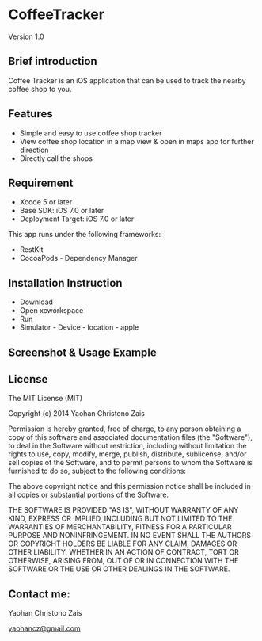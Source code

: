 CoffeeTracker
=============
Version 1.0

Brief introduction
--------------
Coffee Tracker is an iOS application that can be used to track the nearby coffee shop to you. 

Features
--------------
- Simple and easy to use coffee shop tracker
- View coffee shop location in a map view & open in maps app for further direction
- Directly call the shops

Requirement
--------------
- Xcode 5 or later
- Base SDK: iOS 7.0 or later
- Deployment Target: iOS 7.0 or later

This app runs under the following frameworks:
- RestKit 
- CocoaPods - Dependency Manager

Installation Instruction
--------------
- Download
- Open xcworkspace
- Run
- Simulator - Device - location - apple

Screenshot & Usage Example
--------------

License
--------------
The MIT License (MIT)

Copyright (c) 2014 Yaohan Christono Zais

Permission is hereby granted, free of charge, to any person obtaining a copy
of this software and associated documentation files (the "Software"), to deal
in the Software without restriction, including without limitation the rights
to use, copy, modify, merge, publish, distribute, sublicense, and/or sell
copies of the Software, and to permit persons to whom the Software is
furnished to do so, subject to the following conditions:

The above copyright notice and this permission notice shall be included in all
copies or substantial portions of the Software.

THE SOFTWARE IS PROVIDED "AS IS", WITHOUT WARRANTY OF ANY KIND, EXPRESS OR
IMPLIED, INCLUDING BUT NOT LIMITED TO THE WARRANTIES OF MERCHANTABILITY,
FITNESS FOR A PARTICULAR PURPOSE AND NONINFRINGEMENT. IN NO EVENT SHALL THE
AUTHORS OR COPYRIGHT HOLDERS BE LIABLE FOR ANY CLAIM, DAMAGES OR OTHER
LIABILITY, WHETHER IN AN ACTION OF CONTRACT, TORT OR OTHERWISE, ARISING FROM,
OUT OF OR IN CONNECTION WITH THE SOFTWARE OR THE USE OR OTHER DEALINGS IN THE
SOFTWARE.


Contact me:
--------------
Yaohan Christono Zais

yaohancz@gmail.com

